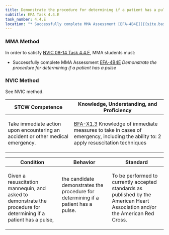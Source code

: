 ```yaml
---
title: Demonstrate the procedure for determining if a patient has a pulse
subtitle: EFA Task 4.4.E 
task_number: 4.4.E
location: "* Successfully complete MMA Assessment [EFA-4B4E]({{site.baseurl}}/assessments/Common/EFA-4B4E) *Demonstrate the procedure for determining if a patient has a pulse*" 
---
```



### MMA Method

In order to satisfy  [NVIC 08-14  Task  4.4.E]({{site.baseurl}}/assets/images/nvic-08-14.pdf), MMA students must:

* Successfully complete MMA Assessment [EFA-4B4E]({{site.baseurl}}/assessments/Common/EFA-4B4E) *Demonstrate the procedure for determining if a patient has a pulse*


### NVIC Method

<a onclick="togglevisibility('nvic_methods')" >See NVIC method.</a>

<div id='nvic_methods' class='hide'>

<table>
<thead>
<tr>
<th class='forty'> STCW Competence </th>
<th class='sixty'> Knowledge, Understanding, and Proficiency </th>
</tr>
</thead>




<tbody>
<tr><td markdown='1'>

Take immediate action upon encountering an accident or other medical emergency.

</td><td markdown='1'>

[BFA-X1.3](../../tables/613.html#BFA-X1.3) Knowledge of immediate measures to take in cases of emergency, including the ability to: 2  apply resuscitation techniques

</td></tr>


</tbody>
</table>


<table>
<thead>
<tr><th class='twenty'>  Condition </th><th class='twenty'> Behavior </th><th  class='sixty'>Standard </th></tr>
</thead>
<tbody >



<tr><td markdown='1'>

Given a resuscitation mannequin, and asked to demonstrate the procedure for determining if a patient has a pulse,

</td><td markdown='1'>

the candidate demonstrates the procedure for determining if a patient has a pulse.

<br>

<div class="tooltip">
<span class="tooltiptext">
</span>
</div>


</td><td markdown='1'>

To be performed to currently accepted standards as published by the American Heart Association and/or the American Red Cross.

</td></tr>
</tbody>
</table>
</div>

